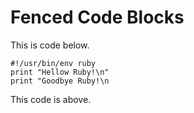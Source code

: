 # Fenced Code Blocks

This is code below.

```
#!/usr/bin/env ruby
print "Hellow Ruby!\n"
print "Goodbye Ruby!\n
```

This code is above.

